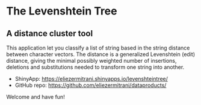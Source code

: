 # The Levenshtein Tree
## A distance cluster tool

This application let you classify a list of string based in the string distance between character vectors. The distance is a generalized Levenshtein (edit) distance, giving the minimal possibly weighted number of insertions, deletions and substitutions needed to transform one string into another.

- ShinyApp: https://eliezermitrani.shinyapps.io/levenshteintree/
- GitHub repo: https://github.com/eliezermitrani/dataproducts/

Welcome and have fun! 
